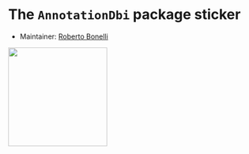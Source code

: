 # The `AnnotationDbi` package sticker

* Maintainer: [Roberto Bonelli](https://github.com/Robbie90/)

<img src=AnnotationDbi.png height="200">
